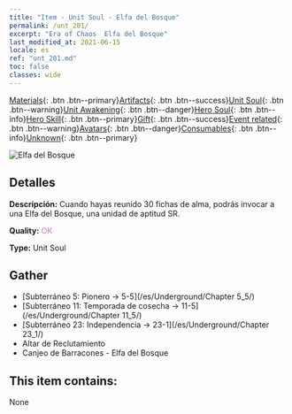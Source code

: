 ```yaml
---
title: "Item - Unit Soul - Elfa del Bosque"
permalink: /unt_201/
excerpt: "Era of Chaos  Elfa del Bosque"
last_modified_at: 2021-06-15
locale: es
ref: "unt_201.md"
toc: false
classes: wide
---
```

 [Materials](/ItemsES/){: .btn .btn--primary}[Artifacts](/ItemsES/Artifacts/){: .btn .btn--success}[Unit Soul](/ItemsES/UnitSoul/){: .btn .btn--warning}[Unit Awakening](/ItemsES/UnitAwakening/){: .btn .btn--danger}[Hero Soul](/ItemsES/HeroSoul/){: .btn .btn--info}[Hero Skill](/ItemsES/HeroSkill/){: .btn .btn--primary}[Gift](/ItemsES/Gift/){: .btn .btn--success}[Event related](/ItemsES/Events/){: .btn .btn--warning}[Avatars](/ItemsES/Avatars/){: .btn .btn--danger}[Consumables](/ItemsES/Consumables/){: .btn .btn--info}[Unknown](/ItemsES/Unknown/){: .btn .btn--primary}

 ![Elfa del Bosque](/images/u/ti_mujingling.jpg)

## Detalles
 **Descripción:** Cuando hayas reunido 30 fichas de alma, podrás invocar a una Elfa del Bosque, una unidad de aptitud SR.

 **Quality:** <span style="color: #DA70D6">OK</span>

 **Type:** Unit Soul

## Gather

*    [Subterráneo 5: Pionero -> 5-5](/es/Underground/Chapter 5_5/) 
*    [Subterráneo 11: Temporada de cosecha -> 11-5](/es/Underground/Chapter 11_5/) 
*    [Subterráneo 23: Independencia -> 23-1](/es/Underground/Chapter 23_1/) 
*    Altar de Reclutamiento 
*    Canjeo de Barracones - Elfa del Bosque 

## This item contains:

  None

